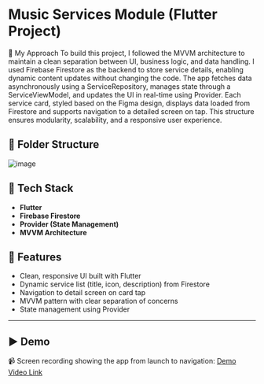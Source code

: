 # Music Services Module (Flutter Project)

🧠 My Approach
To build this project, I followed the MVVM architecture to maintain a clean separation between UI, business logic, and data handling. I used Firebase Firestore as the backend to store service details, enabling dynamic content updates without changing the code. The app fetches data asynchronously using a ServiceRepository, manages state through a ServiceViewModel, and updates the UI in real-time using Provider. Each service card, styled based on the Figma design, displays data loaded from Firestore and supports navigation to a detailed screen on tap. This structure ensures modularity, scalability, and a responsive user experience.


## 📂 Folder Structure

![image](https://github.com/user-attachments/assets/8f1b3d72-f7e7-4524-ae8d-aa0327aa0c61)



## 🔧 Tech Stack

- **Flutter**
- **Firebase Firestore**
- **Provider (State Management)**
- **MVVM Architecture**

 ## 📱 Features

- Clean, responsive UI built with Flutter
- Dynamic service list (title, icon, description) from Firestore
- Navigation to detail screen on card tap
- MVVM pattern with clear separation of concerns
- State management using Provider

---
## ▶️ Demo

📹 Screen recording showing the app from launch to navigation:
[Demo Video Link]([https://your-upload-link.com](https://drive.google.com/file/d/1iOrF5kKBzEs4mfPRhMAbYeoVfjk70qMy/view?usp=sharing)) 















